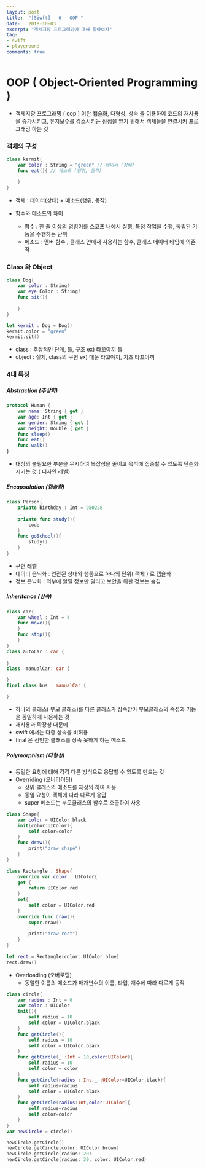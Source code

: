 ```yaml
---
layout: post
title:  "[Siwft] - 6 - OOP "
date:   2018-10-03
excerpt: "객체지향 프로그래밍에 대해 알아보자"
tag:
- swift
- playground
comments: true
---
```


# OOP ( Object-Oriented Programming )

- 객체지향 프로그래밍 ( oop ) 이란 캡슐화, 다형성, 상속 을 이용하여 코드의 재사용을 증가시키고, 유지보수를 감소시키는 장점을 얻기 위해서 객체들을 연결시켜 프로그래밍 하는 것

### 객체의 구성

```Swift
class kermit{
	var color : String = "green" // 데이터 (상태)
	func eat(){ // 메소드 (행위, 동작)
	
	}
}
```
  
- 객체 : 데이터(상태) + 메소드(행위, 동작)

- 함수와 메소드의 차이
	- 함수 : 한 줄 이상의 명령어를 스코프 내에서 실행, 특정 작업을 수행, 독립된 기능을 수행하는 단위
	- 메소드 : 멤버 함수 , 클래스 안에서 사용하는 함수, 클래스 데이터 타입에 의존적

### Class 와 Object

```Swift
class Dog{
	var color : String!
	var eye Color : String!
	func sit(){ 
	
	}
}

let kermit : Dog = Dog()
kermit.color = "green"
kermit.sit()
```
  
- class : 추상적인 단계, 틀, 구조 ex) 타꼬야끼 틀
- object : 실체, class의 구현 ex) 매운 타꼬야끼, 치즈 타꼬야끼
	
### 4대 특징
##### Abstraction (추상화)

```Swift
protocol Human {
	var name: String { get }
	var age: Int { get }
	var gender: String { get }
	var height: Double { get }
	func sleep()
	func eat()
	func walk()
}
```

- 대상의 불필요한 부분을 무시하여 복잡성을 줄이고 목적에 집중할 수 있도록 단순화 시키는 것 ( 디자인 레벨)

##### Encapsulation (캡슐화)

```Swift
class Person{
	private birthday : Int = 950228
	
	private func study(){
		code
	}
	func goSchool(){
		study()
	}
}
```

- 구현 레벨
- 데이터 은닉화 : 연관된 상태와 행동으로 하나의 단위( 객체 ) 로 캡슐화
- 정보 은닉화 : 외부에 알릴 정보만 알리고 보안을 위한 정보는 숨김

##### Inheritance (상속)

```Swift
class car{
	var wheel : Int = 4
	func move(){
	}
	func stop(){
	}
}
class autoCar : car {
		
}
class  manualCar: car {

}
final class bus : manualCar {

}
```

- 하나의 클래스( 부모 클래스)를 다른 클래스가 상속받아 부모클래스의 속성과 기능을 동일하게 사용하는 것
- 재사용과 확장성 때문에
- swift 에서는 다중 상속을 비허용
- final 은 선언한 클래스를 상속 못하게 하는 메소드


##### Polymorphism (다형성)

- 동일한 요청에 대해 각각 다른 방식으로 응답할 수 있도록 만드는 것
- Overriding (오버라이딩)
	- 상위 클래스의 메소드를 재정의 하여 사용
	- 동일 요청이 객체에 따라 다르게 응답
	- super 메소드는 부모클래스의 함수르 호출하여 사용
	
```Swift
class Shape{
	var color = UIColor.black
	init(color:UIColor){
		self.color=color
	}
	func draw(){
		print("draw shape")
	}
}

class Rectangle : Shape{
	override var color : UIColor{
	get {
		return UIColor.red
	}
	set{
		self.color = UIColor.red
	}
	override func draw(){
		super.draw()
	
		print("draw rect")
	}
}
	
let rect = Rectangle(color: UIColor.blue)
rect.draw()
```
	
- Overloading (오버로딩)
	- 동일한 이름의 메소드가 매개변수의 이름,  타입, 개수에 따라 다르게 동작
	
```Swift
class circle{	   
	var radius : Int = 0
	var color : UIColor
	init(){
		self.radius = 10
		self.color = UIColor.black
	}
	func getCircle(){
		self.radius = 10
		self.color = UIColor.black
	}
	func getCircle(_ :Int = 10,color:UIColor){
		self.radius = 10
		self.color = color
	}
	func getCircle(radius : Int,_ :UIColor=UIColor.black){
		self.radius=radius
		self.color = UIColor.black
	}
	func getCircle(radius:Int,color:UIColor){
		self.radius=radius
		self.color=color
	}
}
var newCircle = circle()

newCircle.getCircle()
newCircle.getCircle(color: UIColor.brown)
newCircle.getCircle(radius: 20)
newCircle.getCircle(radius: 30, color: UIColor.red)
	
```

